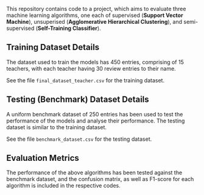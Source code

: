 This repository contains code to a project, which aims to evaluate three machine learning algorithms, 
one each of supervised (**Support Vector Machine**), unsuperised (**Agglomerative Hierarchical Clustering**), 
and semi-supervised (**Self-Training Classifier**).

## Training Dataset Details
The dataset used to train the models has 450 entries, comprising of 15 teachers, with each teacher having 
30 review entries to their name.

See the file `final_dataset_teacher.csv` for the training dataset.

## Testing (Benchmark) Dataset Details
A uniform benchmark dataset of 250 entries has been used to test the performance of the models and analyse 
their performance. The testing dataset is similar to the training dataset.

See the file `benchmark_dataset.csv` for the testing dataset.

## Evaluation Metrics
The performance of the above algorithms has been tested against the benchmark dataset, and the confusion 
matrix, as well as F1-score for each algorithm is included in the respective codes.
